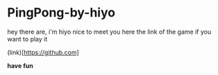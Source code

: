 # PingPong-by-hiyo
hey there are, i'm hiyo nice to meet you here the link of the game if you want to play it

(link)[https://github.com]

**have fun**
